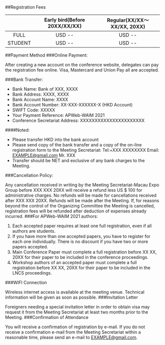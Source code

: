 ##Registration Fees  

|   |Early bird(Before 20XX/XX/XX)|Regular(XX/XX～XX/XX, 20XX)|
|:-:|:---------------------------:|:-------------------------:|
|FULL|USD --|USD --|
|STUDENT|USD --|USD --|

##Payment Method
###Online Payment:  

After creating a new account on the conference website, delegates can pay the registration fee online. Visa, Mastercard and Union Pay all are accepted.

###Bank Transfer:  

- Bank Name: 	Bank of XXX, XXXX
- Bank Address: 	XXXX, XXXX
- Bank Account Name: 	XXXX
- Bank Account Number: 	XX-XXX-XXXXXX-X (HKD Account)
- SWIFT Code: 	XXXXX
- Your Payment Reference: 	APWeb-WAIM 2021
- Conference Secretariat Address: 	XXXXXXXXXXXXXXXXXXXXXX 

####Noted:
- Please transfer HKD into the bank account
- Please send copy of the bank transfer and a copy of the on-line registration form to the Meeting Secretariat: Tel:+XXX XXXXXXXX Email: EXAMPLE@gmail.com Mr. XXX
- Transfer should be NET and exclusive of any bank charges to the Meeting.  

###Cancellation Policy:  

Any cancellation received in writing by the Meeting Secretariat-Macau Expo Group before XXX XXX 20XX will receive a refund less US $ 100 for administrative charges. No refunds will be made for cancellations received after XXX XXX 20XX. Refunds will be made after the Meeting. If, for reasons beyond the control of the Organizing Committee the Meeting is cancelled, registration fees will be refunded after deduction of expenses already incurred.
###For APWeb-WAIM 2021 authors:  

1. Each accepted paper requires at least one full registration, even if all authors are students.
2. If you have more than one accepted papers, you have to register for each one individually. There is no discount if you have two or more papers accepted.
3. Main Conference Paper must complete a full registration before XX XX, 20XX for their paper to be included in the conference proceedings.
4. Workshop authors of an accepted paper must complete a full registration before XX XX, 20XX for their paper to be included in the LNCS proceedings.

###WIFI Connection  

Wireless internet access is available at the meeting venue. Technical information will be given as soon as possible.
###Invitation Letter  

Foreigners needing a special invitation letter in order to obtain visa may request it from the Meeting Secretariat at least two months prior to the Meeting.
###Confirmation of Attendance  

You will receive a confirmation of registration by e-mail. If you do not receive a confirmation e-mail from the Meeting Secretariat within a reasonable time, please send an e-mail to EXAMPLE@gmail.com.